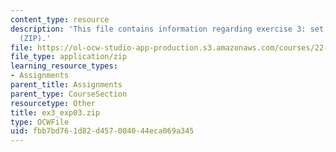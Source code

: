 ```yaml
---
content_type: resource
description: 'This file contains information regarding exercise 3: set 3 expressions
  (ZIP).'
file: https://ol-ocw-studio-app-production.s3.amazonaws.com/courses/22-15-essential-numerical-methods-fall-2014/fbb7bd761d82d457004044eca069a345_ex3_exp03.zip
file_type: application/zip
learning_resource_types:
- Assignments
parent_title: Assignments
parent_type: CourseSection
resourcetype: Other
title: ex3_exp03.zip
type: OCWFile
uid: fbb7bd76-1d82-d457-0040-44eca069a345
---
```

